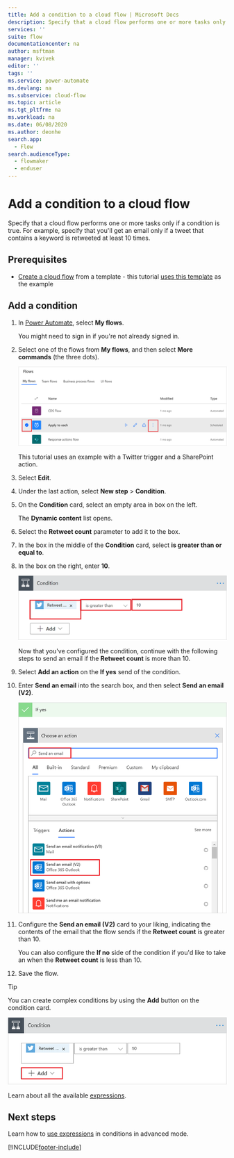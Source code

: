 ```yaml
---
title: Add a condition to a cloud flow | Microsoft Docs
description: Specify that a cloud flow performs one or more tasks only if a condition is true.
services: ''
suite: flow
documentationcenter: na
author: msftman
manager: kvivek
editor: ''
tags: ''
ms.service: power-automate
ms.devlang: na
ms.subservice: cloud-flow
ms.topic: article
ms.tgt_pltfrm: na
ms.workload: na
ms.date: 06/08/2020
ms.author: deonhe
search.app: 
  - Flow
search.audienceType: 
  - flowmaker
  - enduser
---
```

# Add a condition to a cloud flow


Specify that a cloud flow performs one or more tasks only if a condition is true. For example, specify that you'll get an email only if a tweet that contains a keyword is retweeted at least 10 times.

## Prerequisites

* [Create a cloud flow](get-started-logic-template.md) from a template - this tutorial [uses this template](https://flow.microsoft.com/galleries/public/templates/e78571e5c70e4806a18eeacba5a897c8/) as the example

## Add a condition

1. In [Power Automate](https://flow.microsoft.com), select **My flows**.

    You might need to sign in if you're not already signed in.

1. Select one of the flows from **My flows**, and then select **More commands** (the three dots).

   ![Select edit.](./media/add-condition/select-edit.png)

    This tutorial uses an example with a Twitter trigger and a SharePoint action.

1. Select **Edit**.

1. Under the last action, select **New step** > **Condition**.

1. On the **Condition** card, select an empty area in box on the left.

    The **Dynamic content** list opens.

1. Select the **Retweet count** parameter to add it to the box.

1. In the box in the middle of the **Condition** card, select **is greater than or equal to**.

1. In the box on the right, enter **10**.

    ![The OBJECT NAME box with a parameter in it.](./media/add-condition/specify-condition.png)

    Now that you've configured the condition, continue with the following steps to send an email if the **Retweet count** is more than 10.

1. Select **Add an action** on the **If yes** send of the condition. 
1. Enter **Send an email** into the search box, and then select **Send an email (V2)**.

   ![Search to send an email.](./media/add-condition/if-yes-condition.png)

1. Configure the **Send an email (V2)** card to your liking, indicating the contents of the email that the flow sends if the **Retweet count** is greater than 10.

   You can also configure the **If no** side of the condition if you'd like to take an when the **Retweet count** is less than 10.

1. Save the flow.

>[!TIP]
>You can create complex conditions by using the **Add** button on the condition card.

![Add complex conditions.](./media/add-condition/add-complex-condition.png)

Learn about all the available [expressions](/azure/logic-apps/logic-apps-workflow-definition-language).

## Next steps

Learn how to [use expressions](use-expressions-in-conditions.md) in conditions in advanced mode.


[!INCLUDE[footer-include](includes/footer-banner.md)]